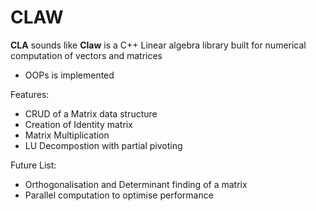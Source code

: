 # CLAW

**CLA** sounds like **Claw**  is a C++ Linear algebra library built for numerical computation of vectors and matrices

- OOPs is implemented

Features:
- CRUD of a Matrix data structure
- Creation of Identity matrix
- Matrix Multiplication
- LU Decompostion with partial pivoting

Future List:
- Orthogonalisation and Determinant finding of a matrix
- Parallel computation to optimise performance